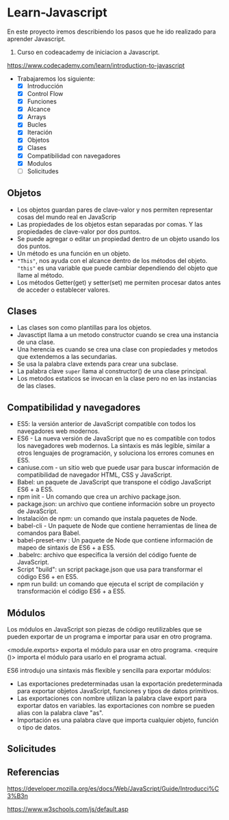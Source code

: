# Learn-Javascript

En este proyecto iremos describiendo los pasos que he ido realizado para aprender Javascript.

1. Curso en codeacademy de iniciacion a Javascript.

<https://www.codecademy.com/learn/introduction-to-javascript>

- Trabajaremos los siguiente:
  - [x] Introducción
  - [x] Control Flow
  - [x] Funciones
  - [x] Alcance
  - [x] Arrays
  - [x] Bucles
  - [x] Iteración
  - [x] Objetos
  - [x] Clases
  - [X] Compatibilidad con navegadores
  - [X] Modulos
  - [ ] Solicitudes

## Objetos

- Los objetos guardan pares de clave-valor y nos permiten representar cosas del mundo real en JavaScrip
- Las propiedades de los objetos estan separadas por comas. Y las propiedades de clave-valor por dos puntos.
- Se puede agregar o editar un propiedad dentro de un objeto usando los dos puntos.
- Un método es una función en un objeto.
- <code>"This"</code>, nos ayuda con el alcance dentro de los métodos del objeto. <code>"this"</code> es una variable que puede cambiar dependiendo del objeto que llame al método.
- Los métodos Getter(get) y setter(set) me permiten procesar datos antes de acceder o establecer valores.

## Clases

 - Las clases son como plantillas para los objetos. 
 - Javasctipt llama a un metodo constructor cuando se crea una instancia de una clase.
 - Una herencia es cuando se crea una clase con propiedades y metodos que extendemos a las secundarias.
 - Se usa la palabra clave extends para crear una subclase.
 - La palabra clave ```super``` llama al constructor() de una clase principal.
 - Los metodos estaticos se invocan en la clase pero no en las instancias de las clases.

## Compatibilidad y navegadores

- ES5: la versión anterior de JavaScript compatible con todos los navegadores web modernos.
- ES6 - La nueva versión de JavaScript que no es compatible con todos los navegadores web modernos. La sintaxis es más legible, similar a otros lenguajes de programación, y soluciona los errores comunes en ES5.
- caniuse.com - un sitio web que puede usar para buscar información de compatibilidad de navegador HTML, CSS y JavaScript.
- Babel: un paquete de JavaScript que transpone el código JavaScript ES6 + a ES5.
- npm init - Un comando que crea un archivo package.json.
- package.json: un archivo que contiene información sobre un proyecto de JavaScript.
- Instalación de npm: un comando que instala paquetes de Node.
- babel-cli - Un paquete de Node que contiene herramientas de línea de comandos para Babel.
- babel-preset-env : Un paquete de Node que contiene información de mapeo de sintaxis de ES6 + a ES5.
- .babelrc: archivo que especifica la versión del código fuente de JavaScript.
- Script "build": un script package.json que usa para transformar el código ES6 + en ES5.
- npm run build: un comando que ejecuta el script de compilación y transformación el código ES6 + a ES5.

## Módulos

Los módulos en JavaScript son piezas de código reutilizables que se pueden exportar de un programa e importar para usar en otro programa.

<module.exports> exporta el módulo para usar en otro programa.
<require ()> importa el módulo para usarlo en el programa actual.

ES6 introdujo una sintaxis más flexible y sencilla para exportar módulos:
- Las exportaciones predeterminadas usan la exportación predeterminada para exportar objetos JavaScript, funciones y tipos de datos primitivos.
- Las exportaciones con nombre utilizan la palabra clave export para exportar datos en variables.
las exportaciones con nombre se pueden alias con la palabra clave "as".
- Importación es una palabra clave que importa cualquier objeto, función o tipo de datos.

## Solicitudes

## Referencias 

<https://developer.mozilla.org/es/docs/Web/JavaScript/Guide/Introducci%C3%B3n>

<https://www.w3schools.com/js/default.asp>
